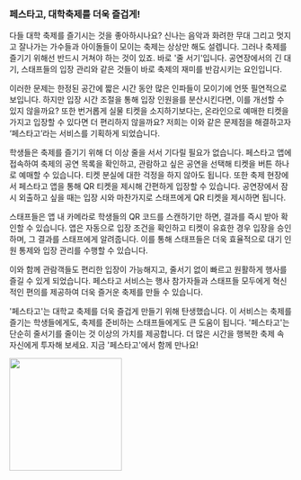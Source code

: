 ### 페스타고, 대학축제를 더욱 즐겁게!

다들 대학 축제를 즐기시는 것을 좋아하시나요? 신나는 음악과 화려한 무대 그리고 멋지고 잘나가는 가수들과 아이돌들이 모이는 축제는 상상만 해도 설렙니다. 그러나 축제를 즐기기 위해선 반드시 거쳐야 하는 것이 있죠. 바로 '줄 서기'입니다. 공연장에서의 긴 대기, 스태프들의 입장 관리와 같은 것들이 바로 축제의 재미를 반감시키는 요인입니다.

이러한 문제는 한정된 공간에 짧은 시간 동안 많은 인파들이 모이기에 언뜻 필연적으로 보입니다. 하지만 입장 시간 조절을 통해 입장 인원을를 분산시킨다면, 이를 개선할 수 있지 않을까요?
또한 번거롭게 실물 티켓을 소지하기보다는, 온라인으로 예매한 티켓을 가지고 입장할 수 있다면 더 편리하지 않을까요? 저희는 이와 같은 문제점을 해결하고자 ‘페스타고’라는 서비스를 기획하게 되었습니다.

학생들은 축제를 즐기기 위해 더 이상 줄을 서서 기다릴 필요가 없습니다. 페스타고 앱에 접속하여 축제의 공연 목록을 확인하고, 관람하고 싶은 공연을 선택해 티켓을 버튼 하나로 예매할 수 있습니다. 티켓 분실에 대한 걱정을 하지 않아도 됩니다. 또한 축제 현장에서 페스타고 앱을 통해 QR 티켓을 제시해 간편하게 입장할 수 있습니다. 공연장에서 잠시 외출하고 싶을 때는 입장 시와 마찬가지로 스태프에게 QR 티켓을 제시하면 됩니다.

스태프들은 앱 내 카메라로 학생들의 QR 코드를 스캔하기만 하면, 결과를 즉시 받아 확인할 수 있습니다. 앱은 자동으로 입장 조건을 확인하고 티켓이 유효한 경우 입장을 승인하며, 그 결과를 스태프에게 알려줍니다. 이를 통해 스태프들은 더욱 효율적으로 대기 인원 통제와 입장 관리를 수행할 수 있습니다.

이와 함께 관람객들도 편리한 입장이 가능해지고, 줄서기 없이 빠르고 원활하게 행사를 즐길 수 있게 되었습니다. 페스타고 서비스는 행사 참가자들과 스태프들 모두에게 혁신적인 편의를 제공하여 더욱 즐거운 축제를 만들 수 있습니다.

'페스타고'는 대학교 축제를 더욱 즐겁게 만들기 위해 탄생했습니다. 이 서비스는 축제를 즐기는 학생들에게도, 축제를 준비하는 스태프들에게도 큰 도움이 됩니다. '페스타고'는 단순히 줄서기를 줄이는 것 이상의 가치를 제공합니다. 더 많은 시간을 행복한 축제 속 자신에게 투자해 보세요. 지금 '페스타고'에서 함께 만나요!

<img src="https://raw.githubusercontent.com/woowacourse/woowa-writing-5/6e59120caa677b19bcbe3832c8b029e3f696adf9/festago.png" width="200" height="200"/>


